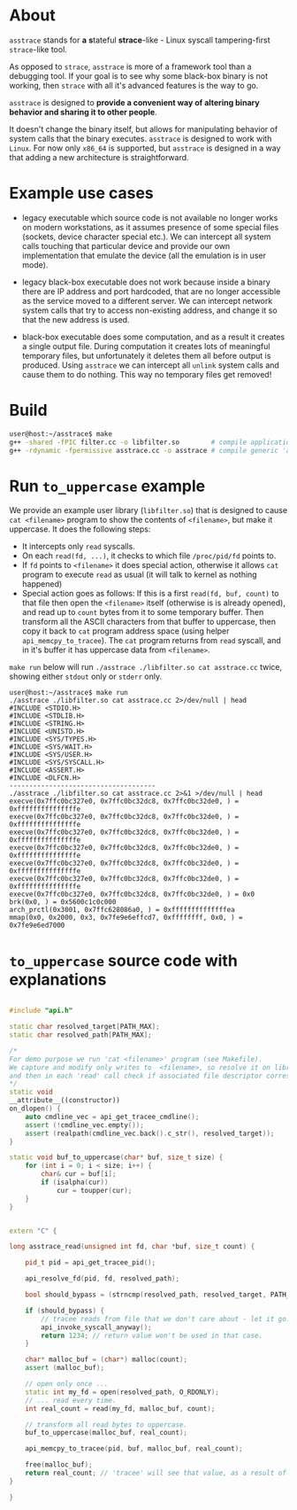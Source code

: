 # About
`asstrace` stands for **a** **s**tateful **strace**-like - Linux syscall tampering-first `strace`-like tool.

As opposed to `strace`, `asstrace` is more of a framework tool than a debugging tool. If your goal is to see why some black-box binary is not working, then `strace` with all it's advanced features is the way to go.

`asstrace` is designed to **provide a convenient way of altering binary behavior and sharing it to other people**.

It doesn't change the binary itself, but allows for manipulating behavior of system calls that the binary executes.
`asstrace` is designed to work with `Linux`. For now only `x86_64` is supported, but `asstrace` is designed in a way that adding a new architecture is straightforward.

# Example use cases

* legacy executable which source code is not available no longer works on modern workstations, as it assumes presence of some special files (sockets, device character special etc.). We can intercept all system calls touching that particular device and provide our own implementation that emulate the device (all the emulation is in user mode).

* legacy black-box executable does not work because inside a binary there are IP address and port hardcoded, that are no longer accessible as the service moved to a different server. We can intercept network system calls that try to access non-existing address, and change it so that the new address is used.

* black-box executable does some computation, and as a result it creates a single output file. During computation it creates lots of meaningful temporary files, but unfortunately it deletes them all before output is produced. Using `asstrace` we can intercept all `unlink` system calls and cause them to do nothing. This way no temporary files get removed!

# Build

```bash
user@host:~/asstrace$ make
g++ -shared -fPIC filter.cc -o libfilter.so        # compile application-specific user library
g++ -rdynamic -fpermissive asstrace.cc -o asstrace # compile generic 'asstrace' engine
```

# Run `to_uppercase` example

We provide an example user library (`libfilter.so`) that is designed to cause `cat <filename>` program to show the contents of `<filename>`, but make it uppercase. It does the following steps:

* It intercepts only `read` syscalls.
* On each `read(fd, ...)`, it checks to which file `/proc/pid/fd` points to.
* If `fd` points to `<filename>` it does special action, otherwise it allows `cat` program to execute `read` as usual (it will talk to kernel as nothing happened)
* Special action goes as follows: If this is a first `read(fd, buf, count)` to that file then open the `<filename>` itself (otherwise is is already opened), and read up to `count` bytes from it to some temporary buffer. Then transform all the ASCII characters from that buffer to uppercase, then copy it back to `cat` program address space (using helper `api_memcpy_to_tracee`). The `cat` program returns from `read` syscall, and in it's buffer it has uppercase data from `<filename>`.


`make run` below will run `./asstrace ./libfilter.so cat asstrace.cc` twice, showing either `stdout` only or `stderr` only.

```
user@host:~/asstrace$ make run
./asstrace ./libfilter.so cat asstrace.cc 2>/dev/null | head
#INCLUDE <STDIO.H>
#INCLUDE <STDLIB.H>
#INCLUDE <STRING.H>
#INCLUDE <UNISTD.H>
#INCLUDE <SYS/TYPES.H>
#INCLUDE <SYS/WAIT.H>
#INCLUDE <SYS/USER.H>
#INCLUDE <SYS/SYSCALL.H>
#INCLUDE <ASSERT.H>
#INCLUDE <DLFCN.H>
-------------------------------------
./asstrace ./libfilter.so cat asstrace.cc 2>&1 >/dev/null | head
execve(0x7ffc0bc327e0, 0x7ffc0bc32dc8, 0x7ffc0bc32de0, ) = 0xfffffffffffffffe
execve(0x7ffc0bc327e0, 0x7ffc0bc32dc8, 0x7ffc0bc32de0, ) = 0xfffffffffffffffe
execve(0x7ffc0bc327e0, 0x7ffc0bc32dc8, 0x7ffc0bc32de0, ) = 0xfffffffffffffffe
execve(0x7ffc0bc327e0, 0x7ffc0bc32dc8, 0x7ffc0bc32de0, ) = 0xfffffffffffffffe
execve(0x7ffc0bc327e0, 0x7ffc0bc32dc8, 0x7ffc0bc32de0, ) = 0xfffffffffffffffe
execve(0x7ffc0bc327e0, 0x7ffc0bc32dc8, 0x7ffc0bc32de0, ) = 0xfffffffffffffffe
execve(0x7ffc0bc327e0, 0x7ffc0bc32dc8, 0x7ffc0bc32de0, ) = 0x0
brk(0x0, ) = 0x5600c1c0c000
arch_prctl(0x3001, 0x7ffc628086a0, ) = 0xffffffffffffffea
mmap(0x0, 0x2000, 0x3, 0x7fe9e6effcd7, 0xffffffff, 0x0, ) = 0x7fe9e6ed7000

```


# `to_uppercase` source code with explanations

```c++

#include "api.h"

static char resolved_target[PATH_MAX];
static char resolved_path[PATH_MAX];

/*
For demo purpose we run 'cat <filename>' program (see Makefile).
We capture and modify only writes to  <filename>, so resolve it on library load time,
and then in each 'read' call check if associated file descriptor corresponds to that resolved file.
*/
static void
__attribute__((constructor))
on_dlopen() {
    auto cmdline_vec = api_get_tracee_cmdline();
    assert (!cmdline_vec.empty());
    assert (realpath(cmdline_vec.back().c_str(), resolved_target));
}

static void buf_to_uppercase(char* buf, size_t size) {
    for (int i = 0; i < size; i++) {
        char& cur = buf[i];
        if (isalpha(cur))
            cur = toupper(cur);
    }
}


extern "C" {

long asstrace_read(unsigned int fd, char *buf, size_t count) {

    pid_t pid = api_get_tracee_pid();

    api_resolve_fd(pid, fd, resolved_path);

    bool should_bypass = (strncmp(resolved_path, resolved_target, PATH_MAX) != 0);

    if (should_bypass) {
        // tracee reads from file that we don't care about - let it go.
        api_invoke_syscall_anyway();
        return 1234; // return value won't be used in that case.
    }

    char* malloc_buf = (char*) malloc(count);
    assert (malloc_buf);

    // open only once ...
    static int my_fd = open(resolved_path, O_RDONLY);
    // ... read every time.
    int real_count = read(my_fd, malloc_buf, count);

    // transform all read bytes to uppercase.
    buf_to_uppercase(malloc_buf, real_count);

    api_memcpy_to_tracee(pid, buf, malloc_buf, real_count);

    free(malloc_buf);
    return real_count; // 'tracee' will see that value, as a result of it's call to 'read()'
}

}

```